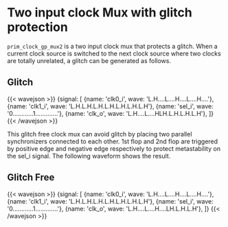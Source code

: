 # Two input clock Mux with glitch protection

`prim_clock_gp_mux2` is a two input clock mux that protects a glitch. When a current clock source is switched to the next clock source where two clocks are totally unrelated, a glitch can be generated as follows.

## Glitch
{{< wavejson >}}
{signal: [
  {name: 'clk0_i',           wave: 'L.H....L....H....L....H....'},
  {name: 'clk1_i',           wave: 'L.H.L.H.L.H.L.H.L.H.L.H.L.H'},
  {name: 'sel_i',            wave: '0............1.............'},
  {name: 'clk_o',            wave: 'L.H....L....HLH.L.H.L.H.L.H'},
 ]}
{{< /wavejson >}}

This glitch free clock mux can avoid glitch by placing two parallel synchronizers connected to each other. 1st flop and 2nd flop are triggered by positive edge and negative edge respectively to protect metastability on the sel_i signal. The following waveform shows the result.

## Glitch Free
{{< wavejson >}}
{signal: [
  {name: 'clk0_i',           wave: 'L.H....L....H....L....H....'},
  {name: 'clk1_i',           wave: 'L.H.L.H.L.H.L.H.L.H.L.H.L.H'},
  {name: 'sel_i',            wave: '0............1.............'},
  {name: 'clk_o',            wave: 'L.H....L....H....LH.L.H.L.H'},
 ]}
{{< /wavejson >}}
